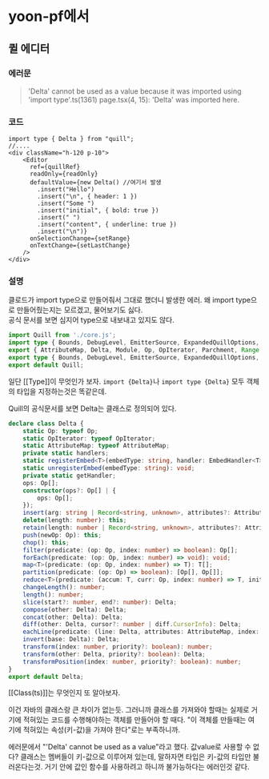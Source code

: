 # yoon-pf에서

## 퀼 에디터
### 에러문
>'Delta' cannot be used as a value because it was imported using 'import type'.ts(1361)
page.tsx(4, 15): 'Delta' was imported here.
### 코드
```tsx
import type { Delta } from "quill";
//....
<div className="h-120 p-10">
	<Editor
	  ref={quillRef}
	  readOnly={readOnly}
	  defaultValue={new Delta() //여기서 발생
		.insert("Hello")
		.insert("\n", { header: 1 })
		.insert("Some ")
		.insert("initial", { bold: true })
		.insert(" ")
		.insert("content", { underline: true })
		.insert("\n")}
	  onSelectionChange={setRange}
	  onTextChange={setLastChange}
	/>
</div>
```
### 설명
클로드가 import type으로 만들어줘서 그대로 했더니 발생한 에러.  왜 import type으로 만들어줬는지는 모르겠고, 물어보기도 싫다.  
공식 문서를 보면 심지어 type으로 내보내고 있지도 않다.
```ts
import Quill from './core.js';
import type { Bounds, DebugLevel, EmitterSource, ExpandedQuillOptions, QuillOptions } from './core.js';
export { AttributeMap, Delta, Module, Op, OpIterator, Parchment, Range, } from './core.js';
export type { Bounds, DebugLevel, EmitterSource, ExpandedQuillOptions, QuillOptions, };
export default Quill;
```
일단 [[Type]]이 무엇인가 보자.
`import {Delta}`나 `import type {Delta}` 모두 객체의 타입을 지정하는것은 똑같은데.

Quill의 공식문서를 보면 Delta는 클래스로 정의되어 있다.
```ts
declare class Delta {
	static Op: typeof Op;
	static OpIterator: typeof OpIterator;
	static AttributeMap: typeof AttributeMap;
	private static handlers;
	static registerEmbed<T>(embedType: string, handler: EmbedHandler<T>): void;
	static unregisterEmbed(embedType: string): void;
	private static getHandler;
	ops: Op[];
	constructor(ops?: Op[] | {
		ops: Op[];
	});
	insert(arg: string | Record<string, unknown>, attributes?: AttributeMap | null): this;
	delete(length: number): this;
	retain(length: number | Record<string, unknown>, attributes?: AttributeMap | null): this;
	push(newOp: Op): this;
	chop(): this;
	filter(predicate: (op: Op, index: number) => boolean): Op[];
	forEach(predicate: (op: Op, index: number) => void): void;
	map<T>(predicate: (op: Op, index: number) => T): T[];
	partition(predicate: (op: Op) => boolean): [Op[], Op[]];
	reduce<T>(predicate: (accum: T, curr: Op, index: number) => T, initialValue: T): T;
	changeLength(): number;
	length(): number;
	slice(start?: number, end?: number): Delta;
	compose(other: Delta): Delta;
	concat(other: Delta): Delta;
	diff(other: Delta, cursor?: number | diff.CursorInfo): Delta;
	eachLine(predicate: (line: Delta, attributes: AttributeMap, index: number) => boolean | void, newline?: string): void;
	invert(base: Delta): Delta;
	transform(index: number, priority?: boolean): number;
	transform(other: Delta, priority?: boolean): Delta;
	transformPosition(index: number, priority?: boolean): number;
}
export default Delta;
```
[[Class(ts)]]는 무엇인지 또 알아보자.

이건 자바의 클래스랑 큰 차이가 없는듯. 
그러니까 클래스를 가져와야 할때는 실제로 거기에 적혀있는 코드를 수행해야하는 객체를 만들어야 할 때다. 
"이 객체를 만들때는 여기에 적혀있는 속성(키-값)을 가져야 한다"로는 부족하니까.

에러문에서 "'Delta' cannot be used as a value"라고 했다.
값value로 사용할 수 없다? 
클래스는 멤버들이 키-값으로 이루어져 있는데, 말하자면 타입은 키-값의 타입만 불러온다는것.
거기 안에 값인 함수를 사용하려고 하니까 불가능하다는 에러인것 같다.


